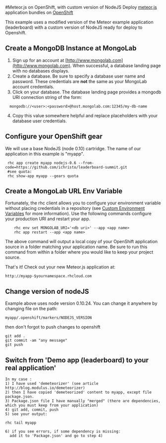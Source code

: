 #Meteor.js on OpenShift, with custom version of NodeJS
Deploy [meteor.js](http://meteor.com/) application bundles on [OpenShift](http://openshift.com/)

This example uses a modified version of the Meteor example application (leaderboard) with a custom version of NodeJS ready for deploy to Openshift.

## Create a MongoDB Instance at MongoLab
1. Sign up for an account at [http://www.mongolab.com](http://www.mongolab.com). When successful, a database landing page with no databases displays.
2. Create a database. Be sure to specify a database user name and password. These credentials are **not** the same as your MongoLab account credentials.
3. Click on your database. The database landing page provides a mongodb URI connection string of the form:   
```
  mongodb://<user>:<password>@host.mongolab.com:12345/my-db-name
```
4. Copy this value somewhere helpful and replace placeholders with your database user credentials.

## Configure your OpenShift gear 
We will use a base NodeJS (node 0.10) cartridge. The name of our application in this example is "myapp". 

     rhc app create myapp nodejs-0.6 --from-code=https://github.com/ichristo/leaderboard-summit.git
     #see quota:
     rhc show-app myapp --gears quota

## Create a MongoLab URL Env Variable
Fortunately, the rhc client allows you to configure your environment variable without placing credentials in a repository (see [Custom Environment Variables](https://www.openshift.com/blogs/new-online-features-for-september-2013) for more information). Use the following commands configure your production URI and restart your app.

```
    rhc env set MONGOLAB_URI='<db uri>' --app <app name>
    rhc app restart --app <app name>
```
    
The above command will output a local copy of your OpenShift application source in a folder matching your application name.  Be sure to run this command from within a folder where you would like to keep your project source.

That's it! Check out your new Meteor.js application at:

    http://myapp-$yournamespace.rhcloud.com

## Change version of nodeJS
 Example above uses node version 0.10.24. 
 You can change it anywhere by changing file 
 on the path: 

    myapp/.openshift/markers/NODEJS_VERSION 

then don't forgot to push changes to openshift 
   
    git add . 
    git commit -am "any message"
    git push

## Switch from 'Demo app (leaderboard) to your real application'

    In my case :
    1) I have used 'demeteorizer' (see article http://blog.modulus.io/demeteorizer)
    2) then I have copied 'demeteorized' content to myapp, except file package.json.
    3) Package.json file I have manually "merged" (there are dependencies, which you must keep from your application)
    4) git add, commit, push
    5) see your output: 
    
    rhc tail myapp

    6) if you see errors, if some dependency is missing: 
      add it to 'Package.json' and go to step 4)


